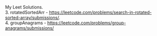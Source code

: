 My Leet Solutions.  
3. rotatedSortedArr - https://leetcode.com/problems/search-in-rotated-sorted-array/submissions/.  
4. groupAnagrams - https://leetcode.com/problems/group-anagrams/submissions/
